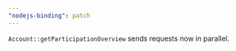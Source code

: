```yaml
---
"nodejs-binding": patch
---
```


`Account::getParticipationOverview` sends requests now in parallel.
